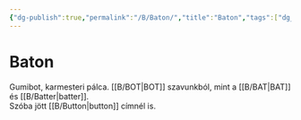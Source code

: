 ```yaml
---
{"dg-publish":true,"permalink":"/B/Baton/","title":"Baton","tags":["dg_uploaded"],"created":"2023-11-09T08:34","updated":"2023-11-09T08:34"}
---
```



# Baton

Gumibot, karmesteri pálca. [[B/BOT\|BOT]] szavunkból, mint a [[B/BAT\|BAT]] és [[B/Batter\|batter]].  
Szóba jött [[B/Button\|button]] címnél is.  